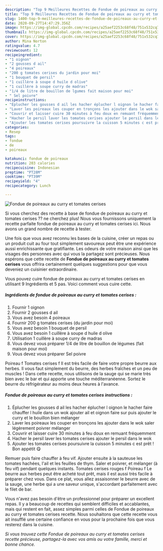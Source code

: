 ```yaml
---
description: "Top 9 Meilleures Recettes de Fondue de poireaux au curry et tomates cerises"
title: "Top 9 Meilleures Recettes de Fondue de poireaux au curry et tomates cerises"
slug: 1400-top-9-meilleures-recettes-de-fondue-de-poireaux-au-curry-et-tomates-cerises
date: 2020-09-27T14:47:29.356Z
image: https://img-global.cpcdn.com/recipes/a25aef2253c68f48/751x532cq70/fondue-de-poireaux-au-curry-et-tomates-cerises-photo-principale-de-la-recette.jpg
thumbnail: https://img-global.cpcdn.com/recipes/a25aef2253c68f48/751x532cq70/fondue-de-poireaux-au-curry-et-tomates-cerises-photo-principale-de-la-recette.jpg
cover: https://img-global.cpcdn.com/recipes/a25aef2253c68f48/751x532cq70/fondue-de-poireaux-au-curry-et-tomates-cerises-photo-principale-de-la-recette.jpg
author: Mina Norton
ratingvalue: 4.7
reviewcount: 12
recipeingredient:
- "1 oignon"
- "2 gousses d ail"
- "4 poireaux"
- "200 g tomates cerises du jardin pour moi"
- "1 bouquet de persil"
- "1 cuillère à soupe d huile d olive"
- "1 cuillère à soupe curry de madras"
- "1/4 de litre de bouillon de lgumes fait maison pour moi"
- " Sel poivre"
recipeinstructions:
- "Éplucher les gousses d ail les hacher éplucher l oignon le hacher faire chauffer l huile dans un wok ajouter ail et oignon faire sur puis ajouter le curry et le bouillon bien mélanger"
- "Laver les poireaux les couper en tronçons les ajouter dans le wok saler légèrement poivrer mélanger"
- "Couvrir et laisser cuire 30 minutes à feu doux en remuant fréquemment"
- "Hacher le persil laver les tomates cerises ajouter le persil dans le wok"
- "Ajouter les tomates cerises poursuivre la cuisson 5 minutes c est prêt ! Bon appétit 😋"
categories:
- Resep
tags:
- fondue
- de
- poireaux

katakunci: fondue de poireaux 
nutrition: 203 calories
recipecuisine: Indonesian
preptime: "PT28M"
cooktime: "PT39M"
recipeyield: "4"
recipecategory: Lunch

---
```



![Fondue de poireaux au curry et tomates cerises](https://img-global.cpcdn.com/recipes/a25aef2253c68f48/751x532cq70/fondue-de-poireaux-au-curry-et-tomates-cerises-photo-principale-de-la-recette.jpg)

Si vous cherchez des recette à base de fondue de poireaux au curry et tomates cerises ?? ne cherchez plus! Nous vous fournissons uniquement la recette parfaite fondue de poireaux au curry et tomates cerises ici. Nous avons un grand nombre de recette à tester.

Une fois que vous avez reconnu les bases de la cuisine, créer un repas ou un produit cuit au four tout simplement savoureux peut être une expérience aussi enrichissante que gratifiante. Les odeurs de votre maison ainsi que les visages des personnes avec qui vous la partagez sont précieuses. Nous espérons que cette recette de <strong> Fondue de poireaux au curry et tomates cerises </strong> vous offrira certainement quelques suggestions pour que vous deveniez un cuisinier extraordinaire.

<!--inarticleads1-->

Vous pouvez cuire fondue de poireaux au curry et tomates cerises en utilisant 9 Ingrédients et 5 pas. Voici comment vous cuire cette.

##### Ingrédients de fondue de poireaux au curry et tomates cerises :

1. Fournir 1 oignon
1. Fournir 2 gousses d ail
1. Vous avez besoin 4 poireaux
1. Fournir 200 g tomates cerises (du jardin pour moi)
1. Vous avez besoin 1 bouquet de persil
1. Vous avez besoin 1 cuillère à soupe d huile d olive
1. Utilisation 1 cuillère à soupe curry de madras
1. Vous devez vous préparer 1/4 de litre de bouillon de légumes (fait maison pour moi)
1. Vous devez vous préparer  Sel poivre


Poireau f Tomates cerises f Il est très facile de faire votre propre beurre aux herbes. Il vous faut simplement du beurre, des herbes fraîches et un peu de muscles ! Dans cette recette, nous utilisons de la sauge qui se marie très bien avec le bar et qui apporte une touche méditerranéenne. Sortez le beurre du réfrigérateur au moins deux heures à l&#39;avance. 

<!--inarticleads2-->

##### Fondue de poireaux au curry et tomates cerises instructions :

1. Éplucher les gousses d ail les hacher éplucher l oignon le hacher faire chauffer l huile dans un wok ajouter ail et oignon faire sur puis ajouter le curry et le bouillon bien mélanger
1. Laver les poireaux les couper en tronçons les ajouter dans le wok saler légèrement poivrer mélanger
1. Couvrir et laisser cuire 30 minutes à feu doux en remuant fréquemment
1. Hacher le persil laver les tomates cerises ajouter le persil dans le wok
1. Ajouter les tomates cerises poursuivre la cuisson 5 minutes c est prêt ! Bon appétit 😋


Remuer puis faire chauffer à feu vif. Ajouter ensuite à la sauteuse les tomates hachées, l&#39;ail et les feuilles de thym. Saler et poivrer, et mélanger (à feu vif) pendant quelques instants. Tomates cerises rouges f Poireau f Le beurre aux herbes peut être acheté tout prêt, mais il est aussi très facile à préparer chez vous. Dans ce plat, vous allez assaisonner le beurre avec de la sauge, une herbe qui a une saveur unique, s&#39;accordant parfaitement avec le filet de bar. 

<!--inarticleads1-->

<p>
Vous n'avez pas besoin d'être un professionnel pour préparer un excellent repas. Il y a beaucoup de recettes qui semblent difficiles et accablantes, mais qui restent en fait, assez simples parmi celles de Fondue de poireaux au curry et tomates cerises recette. Nous souhaitons que cette recette vous ait insufflé une certaine confiance en vous pour la prochaine fois que vous resterez dans la cuisine.
</p>

<p>
<i>Si vous trouvez cette Fondue de poireaux au curry et tomates cerises recette précieuse, partagez-la avec vos amis ou votre famille, merci et bonne chance.</i>
</p>
